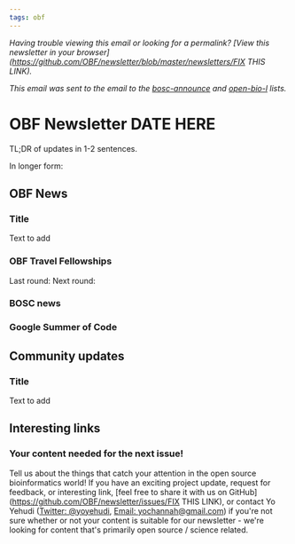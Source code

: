 ```yaml
---
tags: obf
---
```


_Having trouble viewing this email or looking for a permalink? [View this newsletter in your browser](https://github.com/OBF/newsletter/blob/master/newsletters/FIX THIS LINK)._

_This email was sent to the email to the [bosc-announce](http://mailman.open-bio.org/mailman/listinfo/bosc-announce/) and [open-bio-l](http://mailman.open-bio.org/mailman/listinfo/open-bio-l/) lists._

# OBF Newsletter DATE HERE

TL;DR of updates in 1-2 sentences.

In longer form: 

## OBF News

### Title

Text to add



### OBF Travel Fellowships

Last round:
Next round:

### BOSC news
 

### Google Summer of Code

## Community updates

### Title

Text to add

## Interesting links



### Your content needed for the next issue!

Tell us about the things that catch your attention in the open source bioinformatics world! If you have an exciting project update, request for feedback, or interesting link, [feel free to share it with us on GitHub](https://github.com/OBF/newsletter/issues/FIX THIS LINK), or contact Yo Yehudi ([Twitter: @yoyehudi](https://twitter.com/yoyehudi), [Email: yochannah@gmail.com](mailto:yochannah@gmail.com)) if you're not sure whether or not your content is suitable for our newsletter - we're looking for content that's primarily open source / science related.



